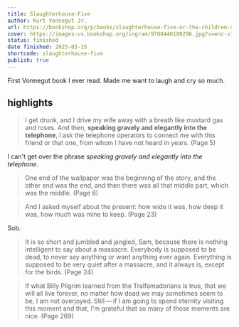 ```yaml
---
title: Slaughterhouse-Five
author: Kurt Vonnegut Jr.
url: https://bookshop.org/p/books/slaughterhouse-five-or-the-children-s-crusade-a-duty-dance-with-death-kurt-vonnegut/15551258?ean=9780440180296&next=t
cover: https://images-us.bookshop.org/ingram/9780440180296.jpg?v=enc-v1
status: finished
date finished: 2025-03-15
shortcode: slaughterhouse-five
publish: true
---
```

First Vonnegut book I ever read. Made me want to laugh and cry so much.

## highlights
> I get drunk, and I drive my wife away with a breath like mustard gas and roses. And then, **speaking gravely and elegantly into the telephone**, I ask the telephone operators to connect me with this friend or that one, from whom I have not heard in years. (Page 5)

I can't get over the phrase *speaking gravely and elegantly into the telephone*.

> One end of the wallpaper was the beginning of the story, and the other end was the end, and then there was all that middle part, which was the middle. (Page 6)

> And I asked myself about the present: how wide it was, how deep it was, how much was mine to keep. (Page 23)

Sob.

> It is so short and jumbled and jangled, Sam, because there is nothing intelligent to say about a massacre. Everybody is supposed to be dead, to never say anything or want anything ever again. Everything is supposed to be very quiet after a massacre, and it always is, except for the birds. (Page 24)

> If what Billy Pilgrim learned from the Tralfamadorians is true, that we will all live forever, no matter how dead we may sometimes seem to be, I am not overjoyed. Still — if I am going to spend eternity visiting this moment and that, I'm grateful that so many of those moments are nice. (Page 269)